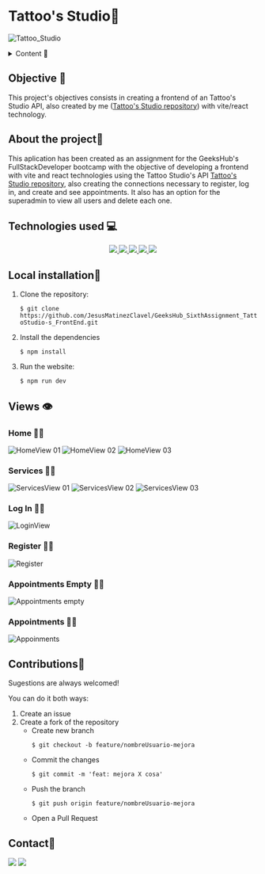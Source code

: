 # Tattoo's Studio📢

![Tattoo_Studio](./img\home\homePicture.jpg)

<details>
  <summary>Content 📝</summary>
  <ol>
    <li><a href="#objective">Objective</a></li>
    <li><a href="#about-the-project">About the project</a></li>
    <li><a href="#Local-installation">Installation</a></li>
    <li><a href="#stack">Technologies used</a></li>
    <li><a href="#Views">Views</a></li>
    <li><a href="#contributions">contributions</a></li>
    <li><a href="#contact">Contact</a></li>
  </ol>
</details>

## Objective 🎯
This project's objectives consists in creating a frontend of an Tattoo's Studio API, also created by me ([Tattoo's Studio repository](https://github.com/JesusMatinezClavel/GeeksHub_FourthAssignment_TattooShop.git)) with vite/react technology.

## About the project📑
This aplication has been created as an assignment for the GeeksHub's FullStackDeveloper bootcamp with the objective of developing a frontend with vite and react technologies using the Tattoo Studio's API [Tattoo's Studio repository](https://github.com/JesusMatinezClavel/GeeksHub_FourthAssignment_TattooShop.git), also creating the connections necessary to register, log in, and create and see appointments. It also has an option for the superadmin to view all users and delete each one.

## Technologies used 💻
<div align="center">

<a href="https://reactjs.org/">
    <img src= "https://img.shields.io/badge/React-grey?style=for-the-badge&logo=react&logoColor=91DAFB"/>
</a>
<a href="https://nextjs.org/">
    <img src= "https://img.shields.io/badge/node.js-026E00?style=for-the-badge&logo=node.js&logoColor=white"/>
</a>
<a href="https://developer.mozilla.org/es/docs/Web/JavaScript">
    <img src= "https://img.shields.io/badge/javascript-orange?style=for-the-badge&logo=javascript    "/>
</a>
<a href="https://git-scm.com/">
    <img src= "https://img.shields.io/badge/git-F54D27?style=for-the-badge&logo=git&logoColor=white"/>
</a>
<a href="https://www.github.com/">
    <img src= "https://img.shields.io/badge/github-22809F?style=for-the-badge&logo=github&logoColor=white"/>
</a>
 </div>

## Local installation🔨
1. Clone the repository:

    `$ git clone https://github.com/JesusMatinezClavel/GeeksHub_SixthAssignment_TattoStudio-s_FrontEnd.git`

2. Install the dependencies

    ` $ npm install `

3. Run the website:

   ` $ npm run dev `


## Views 👁
### Home 🖐🏼

![HomeView 01](./img/readme/HomeView_01.png)
![HomeView 02](./img/readme/HomeView%2002.png)
![HomeView 03](./img/readme/HomeView%2003.png)

### Services 🤲🏼

![ServicesView 01](./img/readme/ServicesView%2001.png)
![ServicesView 02](./img/readme/ServicesView%2002.png)
![ServicesView 03](./img/readme/ServicesView%2003.png)

### Log In 👍🏼

![LoginView](./img/readme/LoginView.png)

### Register ✍🏼

![Register](./img/readme/Register.png)

### Appointments Empty 🙏🏼

![Appointments empty](./img/readme/Appointments%20empty.png)

### Appointments 💪🏼

![Appoinments](./img/readme/Appoinments.png)


## Contributions🤘
Sugestions are always welcomed!

You can do it both ways:

1. Create an issue
2. Create a fork of the repository
    - Create new branch
        ```
        $ git checkout -b feature/nombreUsuario-mejora
        ```
    - Commit the changes
        ```
        $ git commit -m 'feat: mejora X cosa'
        ```
    - Push the branch
        ```
        $ git push origin feature/nombreUsuario-mejora
        ```
    - Open a Pull Request

## Contact📧
<a href = "mailto:jmcvalles@gmail.com"><img src="https://img.shields.io/badge/Gmail-C6362C?style=for-the-badge&logo=gmail&logoColor=white" target="_blank"></a>
<a href="https://www.linkedin.com/in/jes%C3%BAs-mart%C3%ADnez-clavel-vall%C3%A9s-913294108?lipi=urn%3Ali%3Apage%3Ad_flagship3_profile_view_base_contact_details%3BtQmk%2FVrTShiKcofYcK6uYg%3D%3D" target="_blank"><img src="https://img.shields.io/badge/-LinkedIn-%230077B5?style=for-the-badge&logo=linkedin&logoColor=white" target="_blank"></a> 
</p>


